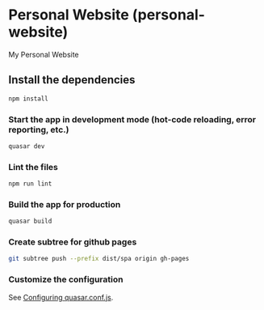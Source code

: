 # Personal Website (personal-website)

My Personal Website

## Install the dependencies
```bash
npm install
```

### Start the app in development mode (hot-code reloading, error reporting, etc.)
```bash
quasar dev
```

### Lint the files
```bash
npm run lint
```

### Build the app for production
```bash
quasar build
```

### Create subtree for github pages
```bash
git subtree push --prefix dist/spa origin gh-pages
```

### Customize the configuration
See [Configuring quasar.conf.js](https://quasar.dev/quasar-cli/quasar-conf-js).
